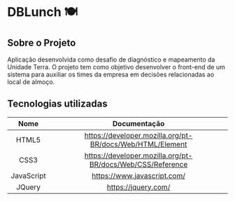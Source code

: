 # DBLunch :plate_with_cutlery:

## Sobre o Projeto

Aplicação desenvolvida como desafio de diagnóstico e mapeamento da Unidade Terra. O projeto tem como objetivo desenvolver o front-end de um sistema para auxiliar os times da empresa em decisões relacionadas ao local de almoço.

## Tecnologias utilizadas

|    Nome    |                        Documentação                        |
| :--------: | :--------------------------------------------------------: |
|   HTML5    | https://developer.mozilla.org/pt-BR/docs/Web/HTML/Element  |
|    CSS3    | https://developer.mozilla.org/pt-BR/docs/Web/CSS/Reference |
| JavaScript |                https://www.javascript.com/                 |
|   JQuery   |                    https://jquery.com/                     |
